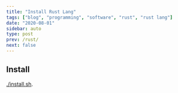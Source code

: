 ```yaml
---
title: "Install Rust Lang"
tags: ["blog", "programming", "software", "rust", "rust lang"]
date: "2020-08-01"
sidebar: auto
type: post
prev: /rust/
next: false
---
```


## Install

[./install.sh](./install.sh).
